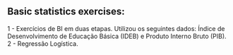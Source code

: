 ## Basic statistics exercises:
1 - Exercícios de BI em duas etapas. Utilizou os seguintes dados: Índice de Desenvolvimento de Educação Básica (IDEB) e Produto Interno Bruto (PIB).
2 - Regressão Logística.
